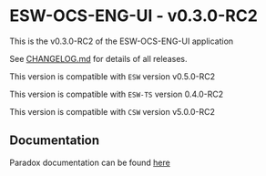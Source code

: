 # ESW-OCS-ENG-UI - v0.3.0-RC2

This is the v0.3.0-RC2 of the ESW-OCS-ENG-UI application

See [CHANGELOG.md](CHANGELOG.md) for details of all releases.

This version is compatible with `ESW` version v0.5.0-RC2

This version is compatible with `ESW-TS` version 0.4.0-RC2

This version is compatible with `CSW` version v5.0.0-RC2

## Documentation

Paradox documentation can be found [here](https://tmtsoftware.github.io/esw-ocs-eng-ui/0.3.0-RC2/)
